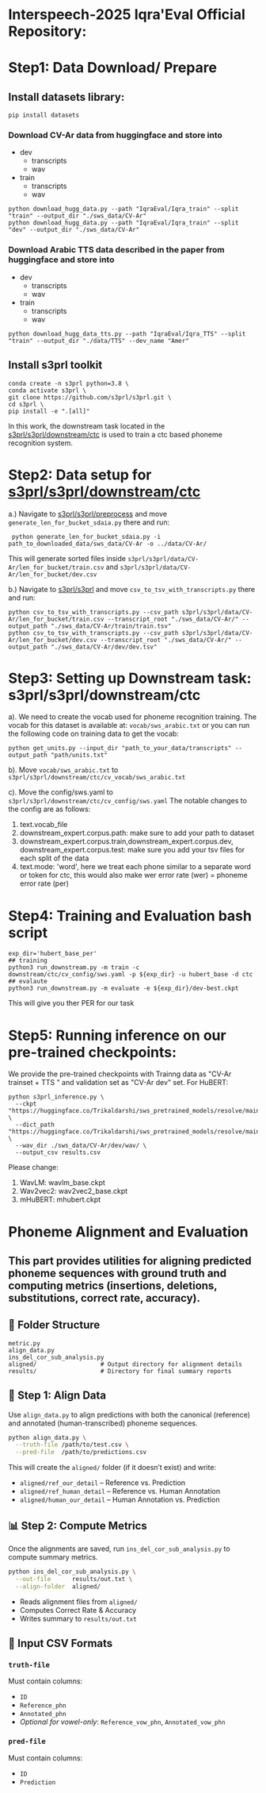 # Interspeech-2025 Iqra'Eval Official Repository: 
# Step1: Data Download/ Prepare
## Install datasets library:
```pip install datasets ```
### Download CV-Ar data from huggingface and store into 
 - dev
   - transcripts
   - wav
 - train
   - transcripts
   - wav
 ```
python download_hugg_data.py --path "IqraEval/Iqra_train" --split "train" --output_dir "./sws_data/CV-Ar"
python download_hugg_data.py --path "IqraEval/Iqra_train" --split "dev" --output_dir "./sws_data/CV-Ar"

```
### Download Arabic TTS data described in the paper from huggingface and store into 
 - dev
   - transcripts
   - wav
 - train
   - transcripts
   - wav
```
python download_hugg_data_tts.py --path "IqraEval/Iqra_TTS" --split "train" --output_dir "./data/TTS" --dev_name "Amer"
```
## Install s3prl toolkit
```
conda create -n s3prl python=3.8 \
conda activate s3prl \
git clone https://github.com/s3prl/s3prl.git \
cd s3prl \
pip install -e ".[all]"
```
In this work, the downstream task located in the [s3prl/s3prl/downstream/ctc](https://github.com/s3prl/s3prl/tree/main/s3prl/downstream/ctc) is used to train a ctc based phoneme recognition system.

# Step2: Data setup for [s3prl/s3prl/downstream/ctc](https://github.com/s3prl/s3prl/tree/main/s3prl/downstream/ctc)

a.) 
Navigate to [s3prl/s3prl/preprocess](https://github.com/s3prl/s3prl/tree/main/s3prl/preprocess) and move  ``` generate_len_for_bucket_sdaia.py ``` there and run:

``` python generate_len_for_bucket_sdaia.py -i path_to_downloaded_data/sws_data/CV-Ar -o ../data/CV-Ar/```

This will generate sorted files inside ```s3prl/s3prl/data/CV-Ar/len_for_bucket/train.csv``` and ```s3prl/s3prl/data/CV-Ar/len_for_bucket/dev.csv```

b.) 
Navigate to [s3prl/s3prl](https://github.com/s3prl/s3prl/tree/main/s3prl/) and move  ``` csv_to_tsv_with_transcripts.py ``` there and run:

```
python csv_to_tsv_with_transcripts.py --csv_path s3prl/s3prl/data/CV-Ar/len_for_bucket/train.csv --transcript_root "./sws_data/CV-Ar/" --output_path "./sws_data/CV-Ar/train/train.tsv"
python csv_to_tsv_with_transcripts.py --csv_path s3prl/s3prl/data/CV-Ar/len_for_bucket/dev.csv --transcript_root "./sws_data/CV-Ar/" --output_path "./sws_data/CV-Ar/dev/dev.tsv"
```

# Step3: Setting up Downstream task: s3prl/s3prl/downstream/ctc

a). We need to create the vocab used for phoneme recognition training. The vocab for this dataset is available at: ```vocab/sws_arabic.txt``` or you can run the following code on training data to get the vocab:
```
python get_units.py --input_dir "path_to_your_data/transcripts" --output_path "path/units.txt"
```
b). Move ```vocab/sws_arabic.txt``` to ```s3prl/s3prl/downstream/ctc/cv_vocab/sws_arabic.txt```

c). Move the config/sws.yaml to  ```s3prl/s3prl/downstream/ctc/cv_config/sws.yaml```
The notable changes to the config are as follows:
 1. text.vocab_file
 2. downstream_expert.corpus.path: make sure to add your path to dataset
 3. downstream_expert.corpus.train,downstream_expert.corpus.dev, downstream_expert.corpus.test: make sure you add your tsv files for each split of the data
 4. text.mode: 'word', here we treat each phone similar to a separate word or token for ctc, this would also make wer error rate (wer) = phoneme error rate (per)

# Step4: Training and Evaluation bash script
```
exp_dir='hubert_base_per'
## training
python3 run_downstream.py -m train -c downstream/ctc/cv_config/sws.yaml -p ${exp_dir} -u hubert_base -d ctc
## evalaute
python3 run_downstream.py -m evaluate -e ${exp_dir}/dev-best.ckpt
```
This will give you ther PER for our task

# Step5: Running inference on our pre-trained checkpoints:
We provide the pre-trained checkpoints with Trainng data as "CV-Ar trainset + TTS " and validation set as "CV-Ar dev" set.
For HuBERT:
```
python s3prl_inference.py \
  --ckpt "https://huggingface.co/Trikaldarshi/sws_pretrained_models/resolve/main/hubert_base.ckpt" \
  --dict_path "https://huggingface.co/Trikaldarshi/sws_pretrained_models/resolve/main/sws_arabic.txt" \
  --wav_dir ./sws_data/CV-Ar/dev/wav/ \
  --output_csv results.csv
```
Please change:
 1. WavLM: wavlm_base.ckpt
 2. Wav2vec2: wav2vec2_base.ckpt
 3. mHuBERT: mhubert.ckpt

# Phoneme Alignment and Evaluation

This part provides utilities for aligning predicted phoneme sequences with ground truth and computing metrics (insertions, deletions, substitutions, correct rate, accuracy). 
---

## 📂 Folder Structure

```text
metric.py
align_data.py
ins_del_cor_sub_analysis.py
aligned/                  # Output directory for alignment details
results/                  # Directory for final summary reports
```

## 🔧 Step 1: Align Data

Use `align_data.py` to align predictions with both the canonical (reference) and annotated (human-transcribed) phoneme sequences.

```bash
python align_data.py \
  --truth-file /path/to/test.csv \
  --pred-file  /path/to/predictions.csv
```

This will create the `aligned/` folder (if it doesn’t exist) and write:

- `aligned/ref_our_detail` – Reference vs. Prediction  
- `aligned/ref_human_detail` – Reference vs. Human Annotation  
- `aligned/human_our_detail` – Human Annotation vs. Prediction  


## 📊 Step 2: Compute Metrics

Once the alignments are saved, run `ins_del_cor_sub_analysis.py` to compute summary metrics.

```bash
python ins_del_cor_sub_analysis.py \
  --out-file      results/out.txt \
  --align-folder  aligned/
```

- Reads alignment files from `aligned/`
- Computes Correct Rate & Accuracy
- Writes summary to `results/out.txt`

## 📝 Input CSV Formats

### `truth-file`
Must contain columns:
- `ID`
- `Reference_phn`
- `Annotated_phn`
- _Optional for vowel-only_: `Reference_vow_phn`, `Annotated_vow_phn`

### `pred-file`
Must contain columns:
- `ID`
- `Prediction`
